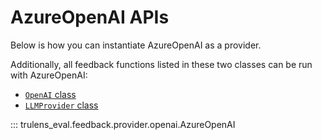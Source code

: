 # AzureOpenAI APIs

Below is how you can instantiate AzureOpenAI as a provider.

Additionally, all feedback functions listed in these two classes can be run with AzureOpenAI:

* [`OpenAI` class](https://www.trulens.org/trulens_eval/api/openai_provider/#trulens_eval.feedback.provider.openai.OpenAI)
* [`LLMProvider` class](https://trulens.org/trulens_eval/api/feedback/#trulens_eval.feedback.provider.base.LLMProvider)

::: trulens_eval.feedback.provider.openai.AzureOpenAI